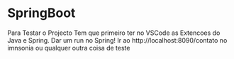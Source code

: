 # SpringBoot
Para Testar o Projecto Tem que primeiro ter no VSCode as Extencoes do Java e Spring.
Dar um run no Spring!
Ir ao http://localhost:8090/contato no imnsonia ou qualquer outra coisa de teste
